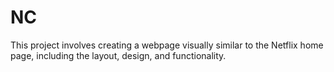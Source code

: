 # NC
This project involves creating a webpage visually similar to the Netflix home page, including the layout, design, and functionality.
